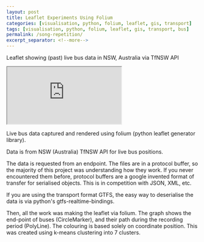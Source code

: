```yaml
---
layout: post
title: Leaflet Experiments Using Folium
categories: [visualisation, python, folium, leaflet, gis, transport]
tags: [visualisation, python, folium, leaflet, gis, transport, bus]
permalink: /song-repetition/
excerpt_separator: <!--more-->
---
```

Leaflet showing (past) live bus data in NSW, Australia via TfNSW API
<iframe src="https://raw.githubusercontent.com/omgardner/graphs/master/graphs/folium_leaflet/nsw_live_buses_kmeans.html"></iframe> 

<!--more-->

Live bus data captured and rendered using folium (python leaflet generator library).

Data is from NSW (Australia) TfNSW API for live bus positions.

The data is requested from an endpoint. The files are in a protocol buffer, so the majority of this project was understanding how they work. If you never encountered them before, protocol buffers are a google invented format of transfer for serialised objects. This is in competition with JSON, XML, etc.
 
If you are using the transport format GTFS, the easy way to deserialise the data is via python's gtfs-realtime-bindings. 

Then, all the work was making the leaflet via folium. The graph shows the end-point of buses (CircleMarker), and their path during the recording period (PolyLine). The colouring is based solely on coordinate position. This was created using k-means clustering into 7 clusters.